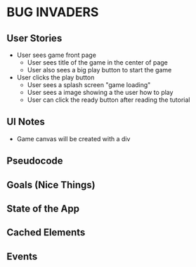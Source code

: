 # BUG INVADERS

## User Stories
* User sees game front page
    * User sees title of the game in the center of page
    * User also sees a big play button to start the game
* User clicks the play button
    * User sees a splash screen "game loading"
    * User sees a image showing a the user how to play
    * User can click the ready button after reading the tutorial



## UI Notes
* Game canvas will be created with a div

## Pseudocode

## Goals (Nice Things)

## State of the App

## Cached Elements

## Events